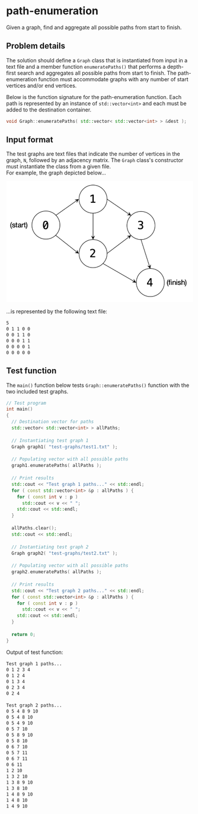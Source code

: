 # path-enumeration
Given a graph, find and aggregate all possible paths from start to finish.

## Problem details
The solution should define a `Graph` class that is instantiated from input in a
text file and a member function `enumeratePaths()` that performs a depth-first
search and aggregates all possible paths from start to finish. The
path-enumeration function must accommodate graphs with any number of start
vertices and/or end vertices.

Below is the function signature for the path-enumeration function. Each path
is represented by an instance of `std::vector<int>` and each must be added
to the destination container.

```cpp
void Graph::enumeratePaths( std::vector< std::vector<int> > &dest );
```

## Input format
The test graphs are text files that indicate the number of vertices in the
graph, `N`, followed by an adjacency matrix. The `Graph` class's constructor
must instantiate the class from a given file.  
For example, the graph depicted below...

![](images/graph.png)  

...is represented by the following text file:

```
5
0 1 1 0 0
0 0 1 1 0
0 0 0 1 1
0 0 0 0 1
0 0 0 0 0
```

## Test function
The `main()` function below tests `Graph::enumeratePaths()` function with the
two included test graphs.

```cpp
// Test program
int main()
{
  // Destination vector for paths
  std::vector< std::vector<int> > allPaths;

  // Instantiating test graph 1
  Graph graph1( "test-graphs/test1.txt" );

  // Populating vector with all possible paths
  graph1.enumeratePaths( allPaths );

  // Print results
  std::cout << "Test graph 1 paths..." << std::endl;
  for ( const std::vector<int> &p : allPaths ) {
    for ( const int v : p )
      std::cout << v << " ";
    std::cout << std::endl;
  }

  allPaths.clear();
  std::cout << std::endl;

  // Instantiating test graph 2
  Graph graph2( "test-graphs/test2.txt" );

  // Populating vector with all possible paths
  graph2.enumeratePaths( allPaths );

  // Print results
  std::cout << "Test graph 2 paths..." << std::endl;
  for ( const std::vector<int> &p : allPaths ) {
    for ( const int v : p )
      std::cout << v << " ";
    std::cout << std::endl;
  }

  return 0;
}
```

Output of test function:

```
Test graph 1 paths...
0 1 2 3 4
0 1 2 4
0 1 3 4
0 2 3 4
0 2 4

Test graph 2 paths...
0 5 4 8 9 10
0 5 4 8 10
0 5 4 9 10
0 5 7 10
0 5 8 9 10
0 5 8 10
0 6 7 10
0 5 7 11
0 6 7 11
0 6 11
1 2 10
1 3 2 10
1 3 8 9 10
1 3 8 10
1 4 8 9 10
1 4 8 10
1 4 9 10
```
